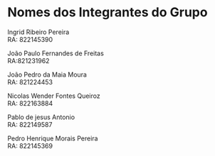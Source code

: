 # Nomes dos Integrantes do Grupo

Ingrid Ribeiro Pereira    
RA: 822145390

João Paulo Fernandes de Freitas    
RA:821231962

João Pedro da Maia Moura              
RA: 821224453

Nicolas Wender Fontes Queiroz       
RA: 822163884

Pablo de jesus Antonio                      
RA: 822149587

Pedro Henrique Morais Pereira    
RA: 822145369
